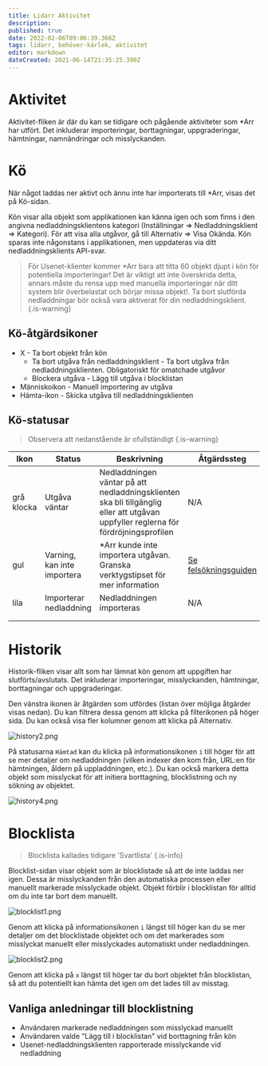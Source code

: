 ```yaml
---
title: Lidarr Aktivitet
description: 
published: true
date: 2022-02-06T09:06:39.366Z
tags: lidarr, behöver-kärlek, aktivitet
editor: markdown
dateCreated: 2021-06-14T21:35:25.390Z
---
```


# Aktivitet

Aktivitet-fliken är där du kan se tidigare och pågående aktiviteter som \*Arr har utfört. Det inkluderar importeringar, borttagningar, uppgraderingar, hämtningar, namnändringar och misslyckanden.

# Kö

När något laddas ner aktivt och ännu inte har importerats till \*Arr, visas det på Kö-sidan.

Kön visar alla objekt som applikationen kan känna igen och som finns i den angivna nedladdningsklientens kategori (Inställningar => Nedladdningsklient => Kategori). För att visa alla utgåvor, gå till Alternativ => Visa Okända. Kön sparas inte någonstans i applikationen, men uppdateras via ditt nedladdningsklients API-svar.

> För Usenet-klienter kommer \*Arr bara att titta 60 objekt djupt i kön för potentiella importeringar! Det är viktigt att inte överskrida detta, annars måste du rensa upp med manuella importeringar när ditt system blir överbelastat och börjar missa objekt!.
> Ta bort slutförda nedladdningar bör också vara aktiverat för din nedladdningsklient. {.is-warning}

## Kö-åtgärdsikoner

- X - Ta bort objekt från kön
  - Ta bort utgåva från nedladdningsklient - Ta bort utgåva från nedladdningsklienten. Obligatoriskt för omatchade utgåvor
  - Blockera utgåva - Lägg till utgåva i blocklistan
- Människoikon - Manuell importering av utgåva
- Hämta-ikon - Skicka utgåva till nedladdningsklienten

## Kö-statusar

> Observera att nedanstående är ofullständigt {.is-warning}

| Ikon        | Status                   | Beskrivning                                                                                   | Åtgärdssteg                                              |
| ----------- | ------------------------ | --------------------------------------------------------------------------------------------- | -------------------------------------------------------- |
| grå klocka  | Utgåva väntar            | Nedladdningen väntar på att nedladdningsklienten ska bli tillgänglig eller att utgåvan uppfyller reglerna för fördröjningsprofilen | N/A                                                      |
| gul         | Varning, kan inte importera | \*Arr kunde inte importera utgåvan. Granska verktygstipset för mer information               | [Se felsökningsguiden](/lidarr/troubleshooting) |
| lila        | Importerar nedladdning   | Nedladdningen importeras                                                                      | N/A                                                      |
|             |                          |                                                                                               |                                                          |
|             |                          |                                                                                               |                                                          |

# Historik

Historik-fliken visar allt som har lämnat kön genom att uppgiften har slutförts/avslutats. Det inkluderar importeringar, misslyckanden, hämtningar, borttagningar och uppgraderingar.

Den vänstra ikonen är åtgärden som utfördes (listan över möjliga åtgärder visas nedan). Du kan filtrera dessa genom att klicka på filterikonen på höger sida. Du kan också visa fler kolumner genom att klicka på Alternativ.

![history2.png](/assets/lidarr/history2.png)

På statusarna `Hämtad` kan du klicka på informationsikonen `i` till höger för att se mer detaljer om nedladdningen (vilken indexer den kom från, URL:en för hämtningen, åldern på uppladdningen, etc.). Du kan också markera detta objekt som misslyckat för att initiera borttagning, blocklistning och ny sökning av objektet.

![history4.png](/assets/lidarr/history4.png)

# Blocklista

> Blocklista kallades tidigare 'Svartlista' {.is-info}

Blocklist-sidan visar objekt som är blocklistade så att de inte laddas ner igen. Dessa är misslyckanden från den automatiska processen eller manuellt markerade misslyckade objekt. Objekt förblir i blocklistan för alltid om du inte tar bort dem manuellt.

![blocklist1.png](/assets/lidarr/blocklist1.png)

Genom att klicka på informationsikonen `i` längst till höger kan du se mer detaljer om det blocklistade objektet och om det markerades som misslyckat manuellt eller misslyckades automatiskt under nedladdningen.

![blocklist2.png](/assets/lidarr/blocklist2.png)

Genom att klicka på `x` längst till höger tar du bort objektet från blocklistan, så att du potentiellt kan hämta det igen om det lades till av misstag.

## Vanliga anledningar till blocklistning

- Användaren markerade nedladdningen som misslyckad manuellt
- Användaren valde "Lägg till i blocklistan" vid borttagning från kön
- Usenet-nedladdningsklienten rapporterade misslyckande vid nedladdning